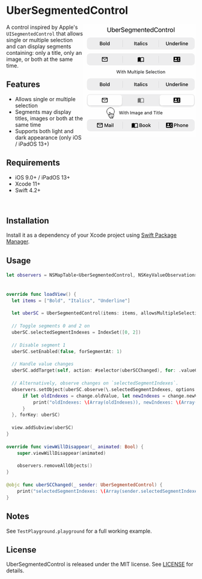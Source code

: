 # UberSegmentedControl

<img align="right" src="Animations/UberSegmentedControl-Demo.gif?raw=true" alt="UberSegmentedControl Demo" width="300" height="300" />

A control inspired by Apple's `UISegmentedControl` that allows single or multiple selection and can display segments containing: only a title, only an image, or both at the same time.

## Features

- Allows single or multiple selection
- Segments may display titles, images or both at the same time
- Supports both light and dark appearance (only iOS / iPadOS 13+)

## Requirements

- iOS 9.0+ / iPadOS 13+
- Xcode 11+
- Swift 4.2+

<br clear="right"/>

## Installation

Install it as a dependency of your Xcode project using [Swift Package Manager](https://swift.org/package-manager/).

## Usage

```swift
let observers = NSMapTable<UberSegmentedControl, NSKeyValueObservation>(keyOptions: .weakMemory,
                                                                        valueOptions: .strongMemory)

override func loadView() {
  let items = ["Bold", "Italics", "Underline"]

  let uberSC = UberSegmentedControl(items: items, allowsMultipleSelection: true)

  // Toggle segments 0 and 2 on
  uberSC.selectedSegmentIndexes = IndexSet([0, 2])

  // Disable segment 1
  uberSC.setEnabled(false, forSegmentAt: 1)

  // Handle value changes
  uberSC.addTarget(self, action: #selector(uberSCChanged), for: .valueChanged)
  
  // Alternatively, observe changes on `selectedSegmentIndexes`.
  observers.setObject(uberSC.observe(\.selectedSegmentIndexes, options: [.new, .old]) { (control, change) in
      if let oldIndexes = change.oldValue, let newIndexes = change.newValue {
          print("oldIndexes: \(Array(oldIndexes)), newIndexes: \(Array(newIndexes))")
      }
  }, forKey: uberSC)
  
  view.addSubview(uberSC)
}

override func viewWillDisappear(_ animated: Bool) {
    super.viewWillDisappear(animated)

    observers.removeAllObjects()
}

@objc func uberSCChanged(_ sender: UberSegmentedControl) {
    print("selectedSegmentIndexes: \(Array(sender.selectedSegmentIndexes))")
}
```

## Notes

See `TestPlayground.playground` for a full working example.

## License

UberSegmentedControl is released under the MIT license. See [LICENSE](LICENSE) for details.
